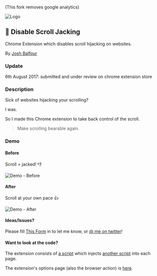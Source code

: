 (This fork removes google analytics)


![Logo](extension/icons/icon128.png)

## 🚫 Disable Scroll Jacking

Chrome Extension which disables scroll hijacking on websites.

By [Josh Balfour](https://twitter.com/joshbal4)

### Update
6th August 2017: submitted and under review on chrome extension store

### Description

Sick of websites hijacking your scrolling? 

I was.

So I made this Chrome extension to take back control of the scroll.


> Make scrolling bearable again.


### Demo

#### Before
Scroll = jacked! 👎

![Demo - Before](assets/demo-before.gif)

#### After
Scroll at your own pace 👍

![Demo - After](assets/demo-after.gif)

#### Ideas/Issues?

Please fill [This Form](https://gitreports.com/issue/joshbalfour/disable-scroll-jacking?name=optional&email=optional@co.com) in to let me know, or [@ me on twitter](https://twitter.com/joshbal4)!

#### Want to look at the code?

The extension consists of [a script](extension/src/inject/injector.js) which injects [another script](extension/src/inject/injected.js) into each page.

The extension's options page (also the browser action) is [here](extension/src/options/index.html).

